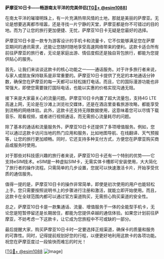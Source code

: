 **萨摩亚10日卡——畅游南太平洋的完美伴侣[[TG💪+ @esim1088](https://t.me/s/esim1088)]**

在南太平洋的璀璨明珠上，有一片充满热带风情的土地，那就是美丽的萨摩亚。无论是想要逃离都市喧嚣，还是寻找一片宁静的天堂，萨摩亚都是你不可错过的目的地。而为了让您的旅行更加便捷、无忧，萨摩亚10日卡无疑是您最好的选择。

萨摩亚10日卡是一款专为游客设计的手机卡和流量卡，它不仅能够满足您在萨摩亚期间的通讯需求，还能让您随时随地享受高速网络带来的便利。这款卡适合所有前往萨摩亚的旅行者，无论是家庭出游、情侣度假还是独自背包旅行，都能为您提供贴心的服务。

首先，让我们来谈谈这款卡的核心功能之一——通话服务。对于许多旅行者来说，与家人或朋友保持联系是非常重要的。萨摩亚10日卡提供了充足的本地通话分钟数，确保您在萨摩亚的每一天都可以轻松拨打电话。而且，它的国际漫游功能也非常强大，即使您需要拨打国际电话，也能以实惠的价格实现沟通无阻。

接下来是大家最关心的流量问题。萨摩亚10日卡内置了超大流量包，支持4G LTE高速上网，无论是在沙滩上浏览社交媒体，还是在酒店里查看旅游攻略，都能享受到流畅的网络体验。此外，这款卡还支持无限数据使用，这意味着您可以尽情下载音乐、观看视频，或者进行视频通话，而无需担心流量耗尽的问题。

除了基本的通话和流量服务外，萨摩亚10日卡还提供了多项增值服务。例如，您可以通过这款卡访问当地的热门应用和服务，比如地图导航、在线翻译、天气预报等，让您的旅行更加顺畅。同时，它还支持多种支付方式，方便您在萨摩亚购买商品或服务时使用。

对于那些对科技感兴趣的旅行者来说，萨摩亚10日卡还有一个特别的优势——它支持eSIM技术。eSIM是一种虚拟SIM卡，无需实体卡槽即可安装使用，大大简化了旅行者的操作流程。只需简单的几步设置，您就可以快速激活卡片，开始享受优质的通信服务。

值得一提的是，萨摩亚10日卡的操作非常简单，即使是初次使用的用户也能轻松上手。您只需要按照说明书上的步骤进行注册和激活，就能立即开始使用。而且，这款卡在全球范围内都可以通过官方渠道购买，无需担心购买渠道的安全性。

总之，萨摩亚10日卡是一款集通话、流量、增值服务于一体的全能型手机卡，无论您是短暂停留还是长期居住，都能为您提供卓越的通信体验。如果您计划前往萨摩亚，不妨考虑一下这款卡，让它成为您旅程中不可或缺的一部分。

最后提醒大家，购买萨摩亚10日卡时一定要选择正规渠道，确保卡的质量和服务的可靠性。同时，记得提前规划好您的行程，以便更好地利用这款卡的各项功能。祝您在萨摩亚度过一段愉快而难忘的时光！

[[TG💪+ @esim1088](https://t.me/s/esim1088) ![Image](https://i.postimg.cc/4NQfJmqS/Snipaste-2025-05-13-00-14-12.png)]